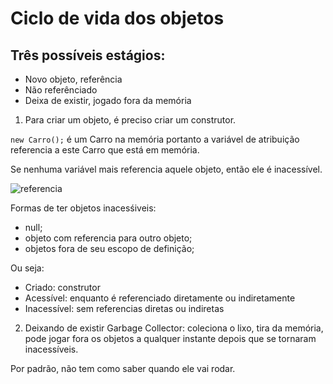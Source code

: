 # Ciclo de vida dos objetos

## Três possíveis estágios:
- Novo objeto, referência
- Não referênciado
- Deixa de existir, jogado fora da memória

1. Para criar um objeto, é preciso criar um construtor.

```new Carro();``` é um Carro na memória portanto a variável de atribuição referencia a este Carro que está em memória.
   
Se nenhuma variável mais referencia aquele objeto, então ele é inacessível.

![referencia](referencia.png)

Formas de ter objetos inacesśiveis:
- null;
- objeto com referencia para outro objeto;
- objetos fora de seu escopo de definição;

Ou seja:
- Criado: construtor
- Acessível: enquanto é referenciado diretamente ou indiretamente
- Inacessível: sem referencias diretas ou indiretas


2. Deixando de existir
Garbage Collector: coleciona o lixo, tira da memória, pode jogar fora os objetos a qualquer instante depois que se tornaram inacessíveis.
   
Por padrão, não tem como saber quando ele vai rodar.